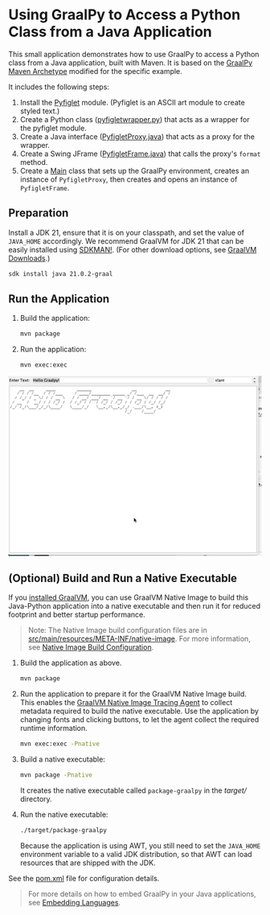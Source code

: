 # Using GraalPy to Access a Python Class from a Java Application 

This small application demonstrates how to use GraalPy to access a Python class from a Java application, built with Maven.
It is based on the [GraalPy Maven Archetype](https://www.graalvm.org/latest/reference-manual/python/#maven) modified for the specific example.

It includes the following steps:
1. Install the [Pyfiglet](https://github.com/pwaller/pyfiglet) module. (Pyfiglet is an ASCII art module to create styled text.)
2. Create a Python class ([pyfigletwrapper.py](src/main/resources/vfs/proj/pyfigletwrapper.py)) that acts as a wrapper for the pyfiglet module.
3. Create a Java interface ([PyfigletProxy.java](src/main/java/com/oracle/example/graalpy/PyfigletProxy.java)) that acts as a proxy for the wrapper.
4. Create a Swing JFrame ([PyfigletFrame.java](src/main/java/com/oracle/example/graalpy/PyfigletFrame.java)) that calls the proxy's `format` method.
5. Create a [Main](src/main/java/com/oracle/example/graalpy/Main.java) class that sets up the GraalPy environment, creates an instance of `PyfigletProxy`, then creates and opens an instance of `PyfigletFrame`.

## Preparation

Install a JDK 21, ensure that it is on your classpath, and set the value of `JAVA_HOME` accordingly.
We recommend GraalVM for JDK 21 that can be easily installed using [SDKMAN!](https://sdkman.io/). (For other download options, see [GraalVM Downloads](https://www.graalvm.org/downloads/).)
```bash
sdk install java 21.0.2-graal
```

## Run the Application

1. Build the application:
    ```bash
    mvn package
    ```
2. Run the application:
    ```bash
    mvn exec:exec
    ```  


![Pyfiglet Java Application](Pyfiglet%20GUI.gif)

## (Optional) Build and Run a Native Executable

If you [installed GraalVM](https://www.graalvm.org/downloads/), you can use GraalVM Native Image to build this Java-Python application into a native executable and then run it for reduced footprint and better startup performance.

> Note: The Native Image build configuration files are in [src/main/resources/META-INF/native-image](src/main/resources/META-INF/native-image). For more information, see [Native Image Build Configuration](https://www.graalvm.org/latest/reference-manual/native-image/overview/BuildConfiguration/).

1. Build the application as above.
    ```bash
    mvn package
    ```

2. Run the application to prepare it for the GraalVM Native Image build. This enables the [GraalVM Native Image Tracing Agent](https://www.graalvm.org/latest/reference-manual/native-image/guides/configure-with-tracing-agent/) to collect metadata required to build the native executable. Use the application by changing fonts and clicking buttons, to let the agent collect the required runtime information.
    ```bash
    mvn exec:exec -Pnative
    ```

3. Build a native executable:
    ```bash
    mvn package -Pnative
    ```
    It creates the native executable called `package-graalpy` in the _target/_ directory.

4. Run the native executable:
    ```bash
    ./target/package-graalpy
    ```
    Because the application is using AWT, you still need to set the `JAVA_HOME` environment variable to a valid JDK distribution, so that AWT can load resources that are shipped with the JDK.

See the [pom.xml](./pom.xml) file for configuration details.

> For more details on how to embed GraalPy in your Java applications, see [Embedding Languages](https://www.graalvm.org/latest/reference-manual/embed-languages/).
